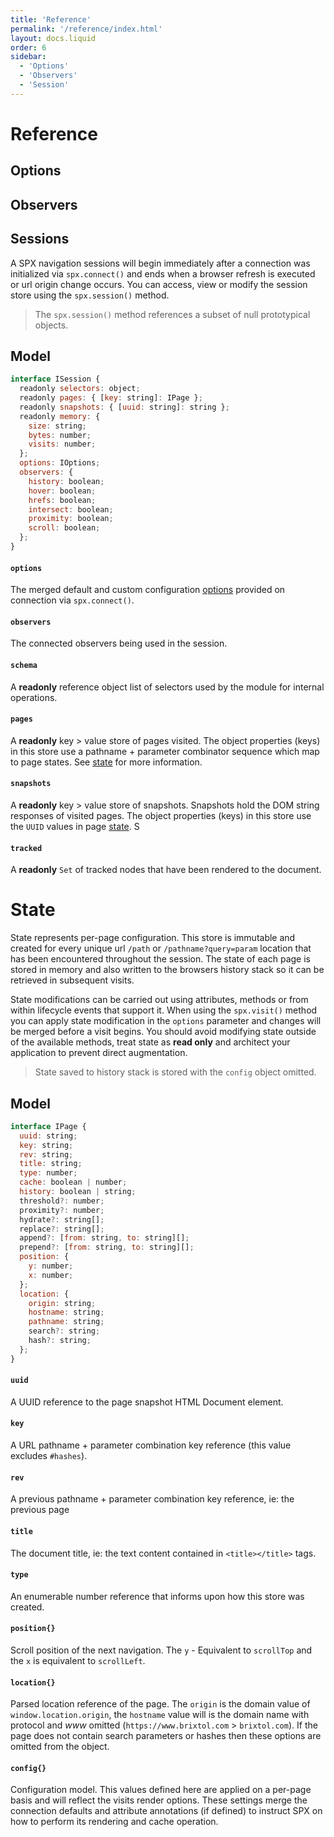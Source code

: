 ```yaml
---
title: 'Reference'
permalink: '/reference/index.html'
layout: docs.liquid
order: 6
sidebar:
  - 'Options'
  - 'Observers'
  - 'Session'
---
```


# Reference

## Options

## Observers

## Sessions

A SPX navigation sessions will begin immediately after a connection was initialized via `spx.connect()` and ends when a browser refresh is executed or url origin change occurs. You can access, view or modify the session store using the `spx.session()` method.

> The `spx.session()` method references a subset of null prototypical objects.

## Model

```js
interface ISession {
  readonly selectors: object;
  readonly pages: { [key: string]: IPage };
  readonly snapshots: { [uuid: string]: string };
  readonly memory: {
    size: string;
    bytes: number;
    visits: number;
  };
  options: IOptions;
  observers: {
    history: boolean;
    hover: boolean;
    hrefs: boolean;
    intersect: boolean;
    proximity: boolean;
    scroll: boolean;
  };
}
```

#### `options`

The merged default and custom configuration [options](#options) provided on connection via `spx.connect()`.

#### `observers`

The connected observers being used in the session.

#### `schema`

A **readonly** reference object list of selectors used by the module for internal operations.

#### `pages`

A **readonly** key > value store of pages visited. The object properties (keys) in this store use a pathname + parameter combinator sequence which map to page states. See [state](#state) for more information.

#### `snapshots`

A **readonly** key > value store of snapshots. Snapshots hold the DOM string responses of visited pages. The object properties (keys) in this store use the `UUID` values in page [state](#states). S

#### `tracked`

A **readonly** `Set` of tracked nodes that have been rendered to the document.

# State

State represents per-page configuration. This store is immutable and created for every unique url `/path` or `/pathname?query=param` location that has been encountered throughout the session. The state of each page is stored in memory and also written to the browsers history stack so it can be retrieved in subsequent visits.

State modifications can be carried out using attributes, methods or from within lifecycle events that support it. When using the `spx.visit()` method you can apply state modification in the `options` parameter and changes will be merged before a visit begins. You should avoid modifying state outside of the available methods, treat state as **read only** and architect your application to prevent direct augmentation.

> State saved to history stack is stored with the `config` object omitted.

## Model

```js
interface IPage {
  uuid: string;
  key: string;
  rev: string;
  title: string;
  type: number;
  cache: boolean | number;
  history: boolean | string;
  threshold?: number;
  proximity?: number;
  hydrate?: string[];
  replace?: string[];
  append?: [from: string, to: string][];
  prepend?: [from: string, to: string][];
  position: {
    y: number;
    x: number;
  };
  location: {
    origin: string;
    hostname: string;
    pathname: string;
    search?: string;
    hash?: string;
  };
}
```

#### `uuid`

A UUID reference to the page snapshot HTML Document element.

#### `key`

A URL pathname + parameter combination key reference (this value excludes `#hashes`).

#### `rev`

A previous pathname + parameter combination key reference, ie: the previous page

#### `title`

The document title, ie: the text content contained in `<title></title>` tags.

#### `type`

An enumerable number reference that informs upon how this store was created.

#### `position{}`

Scroll position of the next navigation. The `y` - Equivalent to `scrollTop` and the `x` is equivalent to `scrollLeft`.

#### `location{}`

Parsed location reference of the page. The `origin` is the domain value of `window.location.origin`, the `hostname` value will is the domain name with protocol and _www_ omitted (`https://www.brixtol.com` > `brixtol.com`). If the page does not contain search parameters or hashes then these options are omitted from the object.

#### `config{}`

Configuration model. This values defined here are applied on a per-page basis and will reflect the visits render options. These settings merge the connection defaults and attribute annotations (if defined) to instruct SPX on how to perform its rendering and cache operation.
